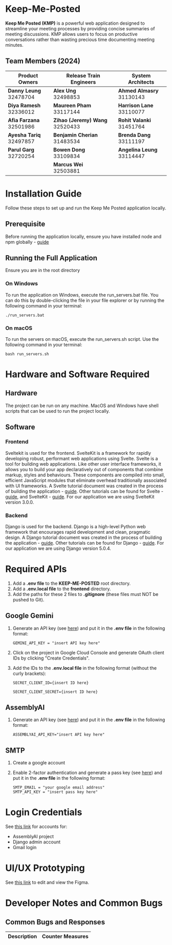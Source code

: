 # Keep-Me-Posted

**Keep Me Posted (KMP)** is a powerful web application designed to streamline your meeting processes by providing concise summaries of meeting discussions. KMP allows users to focus on productive conversations rather than wasting precious time documenting meeting minutes.

## Team Members (2024)


| **Product Owners**                              | **Release Train Engineers**                              | **System Architects**                              |
|-------------------------------------------------|------------------------------------------------|------------------------------------------------|
| **Danny Leung** <br> 32478704 |**Alex Ung** <br> 32498853 | **Ahmed Almasry** <br> 31130143|
| **Diya Ramesh** <br>  32336012 | **Maureen Pham** <br> 33117144 | **Harrison Lane** <br>  33110077 |
| **Afia Farzana** <br>  32501986 | **Zihao (Jeremy) Wang** <br>  32520433 | **Rohit Valanki** <br> 31451764 |
| **Ayesha Tariq** <br>  32497857 | **Benjamin Cherian** <br>  31483534 | **Brenda Dang** <br> 33111197 |
|**Parul Garg** <br> 32720254  |**Bowen Dong** <br>  33109834 | **Angelina Leung** <br> 33114447|
||**Marcus Wei** <br>  32503881 ||                                              |                                                 |

# Installation Guide

Follow these steps to set up and run the Keep Me Posted application locally.

## Prerequisite

Before running the application locally, ensure you have installed node and npm globally - [guide]( https://docs.npmjs.com/downloading-and-installing-node-js-and-npm) 


## Running the Full Application
Ensure you are in the root directory

### On Windows 
To run the application on Windows, execute the run_servers.bat file. You can do this by double-clicking the file in your file explorer or by running the following command in your terminal:
```console
./run_servers.bat
```

### On macOS
To run the servers on macOS, execute the run_servers.sh script. Use the following command in your terminal:
```console
bash run_servers.sh
```

# Hardware and Software Required

## Hardware 
The project can be run on any machine. MacOS and Windows have shell scripts that can be used to run the project locally.

## Software

### Frontend
Sveltekit is used for the frontend. SvelteKit is a framework for rapidly developing robust, performant web applications using Svelte. Svelte is a tool for building web applications. Like other user interface frameworks, it allows you to build your app declaratively out of components that combine markup, styles and behaviours. These components are compiled into small, efficient JavaScript modules that eliminate overhead traditionally associated with UI frameworks. A Svelte tutorial document was created in the process of building the application - [guide](https://docs.google.com/document/d/17psSA8k25k4564wV-8v7a0rGIPiNH81VshTD11CCbUA/edit#heading=h.9ezp793n1bwb). Other tutorials can be found for Svelte - [guide](https://learn.svelte.dev/tutorial/welcome-to-svelte), and SvelteKit - [guide](https://kit.svelte.dev/docs/introduction). For our application we are using SvelteKit version 3.0.0.

### Backend
Django is used for the backend. Django is a high-level Python web framework that encourages rapid development and clean, pragmatic design. A Django tutorial document was created in the process of building the application - [guide](https://docs.google.com/document/d/1YI8r4dVbv2plGCXqexPKSkVPoaYwnvzpAtN_q0XUfro/edit#heading=h.9ezp793n1bwb). Other tutorials can be found for Django - [guide](https://docs.djangoproject.com/en/5.1/). For our application we are using Django version 5.0.4.

# Required APIs
1. Add a **.env file** to the **KEEP-ME-POSTED** root directory.
2. Add a **.env.local file** to the **frontend** directory.
3. Add the paths for these 2 files to **.gitignore** (these files must NOT be pushed to Git).
## Google Gemini
1. Generate an API key (see [here](https://ai.google.dev/gemini-api/docs/api-key)) and put it in the **.env file** in the following format:

    ```
    GEMINI_API_KEY = "insert API key here"
    ```

2. Click on the project in Google Cloud Console and generate OAuth client IDs by clicking "Create Credentials".

3. Add the IDs to the **.env.local file** in the following format (without the curly brackets):

    ```
    SECRET_CLIENT_ID={insert ID here}

    SECRET_CLIENT_SECRET={insert ID here}
    ```

## AssemblyAI
1. Generate an API key (see [here](https://www.assemblyai.com/products/speech-to-text?utm_source=google&utm_medium=cpc&utm_campaign=Brand&utm_term=assemblyai%20api&gad_source=1&gclid=CjwKCAjwuMC2BhA7EiwAmJKRrI_UILFgqbguYibYz-ycmPIH38b_nN6eS8sUZX0ES2pGG_A2ldjJSxoC22IQAvD_BwE)) and put it in the **.env file** in the following format:

    ```
    ASSEMBLYAI_API_KEY="insert API key here"
    ```

## SMTP
1. Create a google account
2. Enable 2-factor authentication and generate a pass key (see [here](https://www.youtube.com/watch?v=RlfyGCxuNVI)) and put it in the **.env file** in the following format:

    ```
    SMTP_EMAIL = "your google email address"
    SMTP_API_KEY = "insert pass key here"
    ```

# Login Credentials
See [this link](https://docs.google.com/document/d/12utGqgSPGZd5jvaNlT22FTJlpHR073LqWaKULZvcidU/edit) for accounts for:
* AssemblyAI project
* Django admin account
* Gmail login

# UI/UX Prototyping
See [this link](https://www.figma.com/design/2ViXY8jjaYoqQUNvJ0zHOE/Keep-Me-Posted-Designs?node-id=2210-441096&t=XM3WtZ90aTzj3E8g-1) to edit and view the Figma.

# Developer Notes and Common Bugs

## Common Bugs and Responses
| **Description**                              | **Counter Measures**                              |
|----------------------------------------------|------------------------------------------------|
